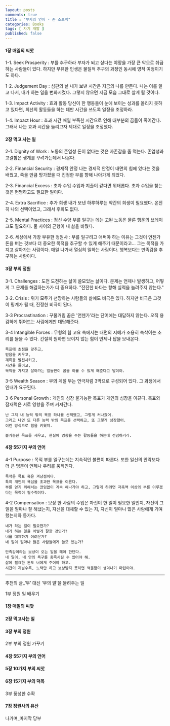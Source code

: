 ```yaml
---
layout: posts
comments: true
title : "부자의 언어 - 존 소포릭"
categories: Books
tags: [ 자기 개발 ]
published: false
---
```


#### 1장 매일의 씨앗

1-1. Seek Prosperity
 : 부를 추구하라
   부자가 되고 싶다는 야망을 가장 큰 악으로 취급하는 사람들이 있다.
   하지만 부유한 인생은 물질적 추구의 과정인 동시에 영적 여정이기도 하다.

1-2. Judgement Day
 : 심판의 날
   내가 보낸 시간은 지금의 나를 만든다.
   나는 이를 알고 나서, 내가 하는 일을 변화시켰다.
   그렇지 않으면 지금 모습 그대로 살게 될 것이다.

1-3. Impact Activity
 : 효과 활동
   당신이 한 행동들이 눈에 보이는 성과를 올리지 못하고 있다면, 
   최선의 활동들을 하는 데만 시간을 쓰도록 일정을 조정하라.

1-4. Impact Hour
 : 효과 시간
   매일 부족한 시간으로 인해 대부분의 끔들이 죽어간다.
   그래서 나는 효과 시간을 늘리고자 제대로 일정을 조정했다.

#### 2장 먹고 사는 일

2-1. Dignity of Work
 : 노동의 존엄성
   돈이 없다는 것은 자존감을 좀 먹는다.
   존엄성과 고결함은 생계를 꾸려가는데서 나온다.

2-2. Financial Security
 : 경제적 안정
   나는 경제적 안정이 내면의 힘에 있다는 것을 배웠고,
   죽을 만큼 망가졌을 때 진정한 부를 향해 나아가게 되었다.

2-3. Financial Excess
 : 초과 수입
   수입과 지출이 같다면 위태롭다.
   초과 수입을 찾는 것은 현명하고도 필요한 일이다.

2-4. Extra Sacrifice
 : 추가 희생
   내가 보낸 하루하루는 약간의 희생이 필요했다.
   온전히 나의 선택이었고, 그래서 후회도 없다.

2-5. Mental Practices
 : 정신 수양
   부를 일구는 데는 고된 노동은 물론 행운의 브레이크도 필요하다.
   둘 사이의 균형이 내 삶을 바꿨다.

2-6. 세상에서 가장 부유한 정원사
 : 부를 일구려고 애써야 하는 이유는 그것이 언젠가 돈을 버는 것보다 더 중요한 목적을 추구할 수 있게 해주기 때문이라고...
   그는 목적을 가지고 살아가는 사람이다.
   매일 나가서 열심히 일하는 사람이다.
   행복보다는 만족감을 추구하는 사람이다.

#### 3장 부의 정원

3-1. Challenges
 : 도전
   도전하는 삶이 쓸모있는 삶이다.
   문제는 언제나 발생하고, 어떻게 그 문제를 해결하는가가 더 중요하다.
   "잔잔한 바다는 항해 실력을 늘려주지 않는다."

3-2. Crisis
 : 위기
   모두가 선망하는 사람들의 삶에도 비극은 있다.
   하지만 비극은 그것이 핑계가 될 때, 진정한 비극이 된다.

3-3 Procrastination
 : 꾸물거림
   꿈은 '언젠가'라는 단어에는 대답하지 않는다.
   오직 용감하게 뛰어드는 사람에게만 대답해준다.

3-4 Intangible Forces
 : 무형의 힘
   고요 속에서는 내면의 지혜가 조용히 속삭이는 소리를 들을 수 있다.
   간절히 원하면 보이지 않는 힘이 언제나 답을 보내온다.

```
목표에 초점을 맞추고, 
믿음을 키우고, 
계획을 발전시키고, 
시간을 들이고, 
목적을 가지고 살아가는 일들만이 꿈을 이룰 수 있게 해준다고 말이야.
```

3-5 Wealth Season
  : 부의 계절
    부는 연극처럼 3막으로 구성되어 있다.
    그 과정에서 인내가 요구된다.

3-6 Personal Growth
  : 개인의 성장
    불가능한 목표가 개인의 성장을 이끈다.
    목표와 잠재력은 서로 영향을 주며 커져간다.

```
난 그저 내 능력 밖의 목표 하나를 선택했고, 그렇게 커나갔어.
그러고 나면 또 다른 능력 밖의 목표를 선택하고, 또 그렇게 성장했어.
이런 방식으로 힘을 키웠지.
```

```
불가능한 목표를 세우고, 현실에 영향을 주는 활동들을 하는데 전념하거라.
```

#### 4장 55가지 부의 언어

4-1 Purpose
 : 목적
   부를 일구는데는 지속적인 불편이 따른다.
   또한 일신의 안락보다 더 큰 명분이 언제나 우리를 움직인다.   

```
목적은 목표 혹은 겨냥점이다.
특히 개인의 욕심을 초과한 목표를 이른다.
부를 얻기 위해서는 끊임없이 계속 해나가야 하고, 그렇게 하려면 저축액 이상의 부를 이루겠다는 목적이 필수적이다.
```

4-2 Compensation
 : 보상
   한 사람의 수입은 자신이 한 일이 필요한 일인지,
   자신이 그 일을 얼마나 잘 해냈는지,
   자신을 대체할 수 있는 지,
   자신이 얼마나 많은 사람에게 기여했는지와 등가다.

```
네가 하는 일이 필요한가?
네가 하는 일을 어떻게 잘할 것인가?
너를 대체하기 어려운가?
네 일이 얼마나 많은 사람들에게 쓸모 있는가?
```

```
만족감이라는 보상이 오는 일을 해야 한단다.
네 일이, 네 안의 욕구를 충족시킬 수 있어야 해.
삶에 필요한 돈도 너에게 주어야 하고.
시간이 지날수록, 노력만 하고 보상받지 못하면 억울함이 생겨나기 마련이야.
```

---

추천의 글_‘부’ 대신 ‘부의 말’을 물려주는 일

1부 정원 일 배우기
#### 1장 매일의 씨앗
#### 2장 먹고사는 일
#### 3장 부의 정원

2부 부의 정원 가꾸기
#### 4장 55가지 부의 언어
#### 5장 10가지 부의 씨앗
#### 6장 15가지 부의 덕목

3부 풍성한 수확
#### 7장 정원사의 유산

나가며_마지막 당부